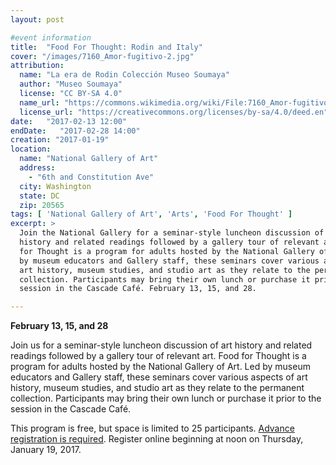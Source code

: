 ```yaml
---
layout: post

#event information
title:  "Food For Thought: Rodin and Italy"
cover: "/images/7160_Amor-fugitivo-2.jpg"
attribution:
  name: "La era de Rodin Colección Museo Soumaya"
  author: "Museo Soumaya"
  license: "CC BY-SA 4.0"
  name_url: "https://commons.wikimedia.org/wiki/File:7160_Amor-fugitivo-2.jpg"
  license_url: "https://creativecommons.org/licenses/by-sa/4.0/deed.en"
date:   "2017-02-13 12:00"
endDate:   "2017-02-28 14:00"
creation: "2017-01-19"
location:
  name: "National Gallery of Art"
  address:
    - "6th and Constitution Ave"
  city: Washington
  state: DC
  zip: 20565
tags: [ 'National Gallery of Art', 'Arts', 'Food For Thought' ]
excerpt: >
  Join the National Gallery for a seminar-style luncheon discussion of art
  history and related readings followed by a gallery tour of relevant art. Food
  for Thought is a program for adults hosted by the National Gallery of Art. Led
  by museum educators and Gallery staff, these seminars cover various aspects of
  art history, museum studies, and studio art as they relate to the permanent
  collection. Participants may bring their own lunch or purchase it prior to the
  session in the Cascade Café. February 13, 15, and 28.

---
```


**February 13, 15, and 28**

Join us for a seminar-style luncheon discussion of art history and related
readings followed by a gallery tour of relevant art. Food for Thought is a
program for adults hosted by the National Gallery of Art. Led by museum
educators and Gallery staff, these seminars cover various aspects of art
history, museum studies, and studio art as they relate to the permanent
collection. Participants may bring their own lunch or purchase it prior to the
session in the Cascade Café.

This program is free, but space is limited to 25 participants. [Advance
registration is
required](http://www.nga.gov/content/ngaweb/education/adults/food-for-thought.html).
Register online beginning at noon on Thursday, January 19, 2017.
